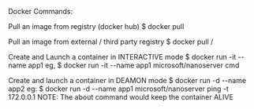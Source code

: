Docker Commands:

Pull an image from registry (docker hub)
$ docker pull <IMAGENAME>

Pull an image from external / third party registry 
$ docker pull <RegistryURL>/<imagename>

Create and Launch a container in INTERACTIVE mode
$ docker run -it --name app1 <IMAGENAME> <PROCESS-NAME>
eg,
$ docker run -it --name app1 microsoft/nanoserver cmd

Create and launch a container in DEAMON mode
$ docker run -d --name app2 <IMAGENAME> <PROCESS-NAME>
eg:
$ docker run -d --name app1 microsoft/nanoserver ping -t 172.0.0.1
NOTE: The about command would keep the container ALIVE
